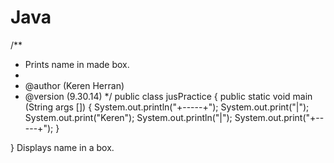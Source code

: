 Java
====
/**
 * Prints name in made box.
 * 
 * @author (Keren Herran) 
 * @version (9.30.14)
 */
public class jusPractice
{
    public static void main (String args [])
    {
       System.out.println("+-----+");
       System.out.print("|");
       System.out.print("Keren");
       System.out.println("|");
       System.out.print("+-----+");
    }

}
Displays name in a box. 
